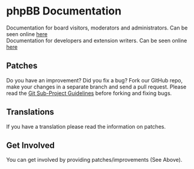 # phpBB Documentation

Documentation for board visitors, moderators and administrators. Can be seen online [here](https://www.phpbb.com/support/docs/en/3.3/ug/)
<br>Documentation for developers and extension writers. Can be seen online [here](https://area51.phpbb.com/docs/dev/)

## Patches

Do you have an improvement? Did you fix a bug? Fork our GitHub repo, make your changes in a separate branch and send a pull request.
Please read the [Git Sub-Project Guidelines](http://wiki.phpbb.com/Sub-Project_Contribution_Guidelines) before forking and fixing bugs.

## Translations

If you have a translation please read the information on patches.

## Get Involved

You can get involved by providing patches/improvements (See Above).
